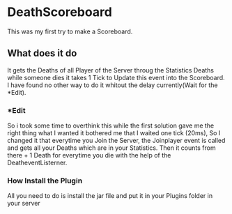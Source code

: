 # DeathScoreboard
This was my first try to make a Scoreboard.
## What does it do
It gets the Deaths of all Player of the Server throug the Statistics Deaths while someone dies it takes 1 Tick to Update this event into the Scoreboard. I have found no other way to do it whitout the delay currently(Wait for the *Edit).
### *Edit
So i took some time to overthink this while the first solution gave me the right thing what I wanted it bothered me that I waited one tick (20ms), So I changed it that everytime you Join the Server, the Joinplayer event is called and gets all your Deaths which are in your Statistics. Then it counts from there + 1 Death for everytime you die with the help of the DeatheventListerner.
### How Install the Plugin
All you need to do is install the jar file and put it in your Plugins folder in your server

